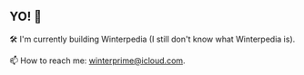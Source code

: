 ## YO! 🤘

🛠️ I'm currently building Winterpedia (I still don't know what Winterpedia is).

📫 How to reach me: [winterprime@icloud.com](mailto:winterprime@icloud.com).
